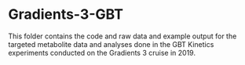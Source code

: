 # Gradients-3-GBT
This folder contains the code and raw data and example output for the targeted metabolite data and analyses done in the GBT Kinetics experiments conducted on the Gradients 3 cruise in 2019.
